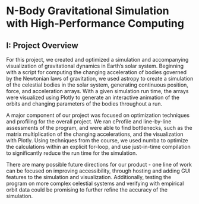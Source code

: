 # N-Body Gravitational Simulation with High-Performance Computing





## I: Project Overview
For this project, we created and optimized a simulation and accompanying visualization of gravitational dynamics in Earth’s solar system. Beginning with a script for computing the changing acceleration of bodies governed by the Newtonian laws of gravitation, we used astropy to create a 
simulation of the celestial bodies in the solar system, generating continuous position, force, and acceleration arrays. With a given simulation run time, the arrays were visualized using Plotly to generate an interactive animation of the orbits and changing parameters of the bodies throughout a run.

A major component of our project was focused on optimization techniques and profiling for the overall project. We ran cProfile and line-by-line assessments of the program, and were able to find bottlenecks, such as the matrix multiplication of the changing accelerations, and the visualization with Plotly. Using techniques from the course, we used numba to optimize the calculations within an explicit for-loop, and use just-in-time compilation to significantly reduce the run time for the simulation.

There are many possible future directions for our product - one line of work can be focused on improving accessibility, through hosting and adding GUI features to the simulation and visualization. Additionally, testing the program on more complex celestial systems and verifying with empirical orbit data could be promising to further refine the accuracy of the simulation.
